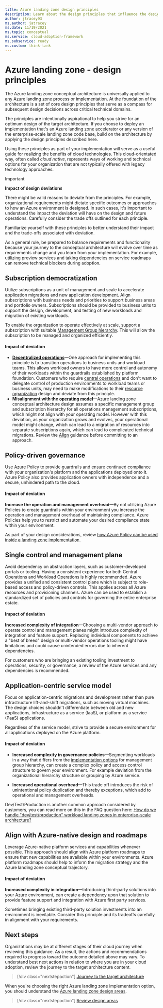 ```yaml
---
title: Azure landing zone design principles
description: Learn about the design principles that influence the design areas for enterprise-scale landing zone implementations
author: jtracey93
ms.author: jatracey
ms.date: 11/19/2021
ms.topic: conceptual
ms.service: cloud-adoption-framework
ms.subservice: ready
ms.custom: think-tank
---
```


# Azure landing zone - design principles

The Azure landing zone conceptual architecture is universally applied to any Azure landing zone process or implementation. At the foundation of the architecture is a set of core design principles that serve as a compass for subsequent design decisions across critical technical domains. 

The principles are intentionally aspirational to help you strive for an optimum design of the target architecture. If you choose to deploy an implementation that's an Azure landing zone accelerator or any version of the enterprise-scale landing zone code base, build on the architecture by applying the design principles described here. 

Using these principles as part of your implementation will serve as a useful guide for realizing the benefits of cloud technologies. This cloud-orientated way, often called _cloud native_,  represents ways of working and technical options for your organization that are not typically offered with legacy technology approaches.

> [!IMPORTANT] 
> **Impact of design deviations** 
>
> There might be valid reasons to deviate from the principles. For example, organizational requirements might dictate specific outcomes or approaches to how an Azure environment is designed. In such cases, it's important to understand the impact the deviation will have on the design and future operations. Carefully consider the trade offs outlined for each principle.

Familiarize yourself with these principles to better understand their impact and the trade-offs associated with deviation.

As a general rule, be prepared to balance requirements and functionality because your journey to the conceptual architecture will evolve over time as requirements change and you learn from your implementation. For example, utilizing preview services and taking dependencies on service roadmaps can remove technical blockers during adoption.

## Subscription democratization

Utilize subscriptions as a unit of management and scale to accelerate application migrations and new application development. Align subscriptions with business needs and priorities to support business areas and portfolio owners. Subscriptions should be provided to business units to support the design, development, and testing of new workloads and migration of existing workloads. 

To enable the organization to operate effectively at scale, support a subscription with suitable [Management Group hierarchy](./../landing-zone/design-area/resource-org-management-groups.md). This will allow the subscription to be managed and organized efficiently.

#### Impact of deviation
- [**Decentralized operations**](../../operating-model/compare.md)&mdash;One approach for implementing this principle is to transition operations to business units and workload teams. This allows workload owners to have more control and autonomy of their workloads within the guardrails established by platform foundation. Customers who require [central operations](../../operating-model/compare.md#centralized-operations) and don't want to delegate control of production environments to workload teams or business units, may need to make modifications to their [resource organization](./../landing-zone/design-area/resource-org.md) design and deviate from this principle.
- **Misalignment with the [operating model](../../operating-model/define.md)**&mdash;Azure landing zone conceptual architecture design assumes a specific management group and subscription hierarchy for all operations management subscriptions, which might not align with your operating model. However with this deviation, as your organization grows and evolves, your operational model might change, which can lead to a migration of resources into separate subscriptions again, which can lead to complicated technical migrations. Review the [Align](../../ready/enterprise-scale/transition.md) guidance before committing to an approach.


## Policy-driven governance

Use Azure Policy to provide guardrails and ensure continued compliance with your organization's platform and the applications deployed onto it. Azure Policy also provides application owners with independence and a secure, unhindered path to the cloud.

#### Impact of deviation

**Increase the operation and management overhead**&mdash;By not utilizing Azure Policies to create guardrails within your environment you increase the operation and management overhead of maintaining compliance. Azure Policies help you to restrict and automate your desired compliance state within your environment. 

As part of your design considerations, review [how Azure Policy can be used inside a landing zone implementation](../../ready/enterprise-scale/dine-guidance.md). 

## Single control and management plane

Avoid dependency on abstraction layers, such as customer-developed portals or tooling. Having a consistent experience for both Central Operations and Workload Operations is highly recommended. Azure provides a unified and consistent control plane which is subject to role-based access and policy-driven controls. This applies across all Azure resources and provisioning channels. Azure can be used to establish a standardized set of policies and controls for governing the entire enterprise estate.

#### Impact of deviation

**Increased complexity of integration**&mdash;Choosing a multi-vendor approach to operate control and management planes might introduce complexity of integration and feature support. Replacing individual components to achieve a "best of breed" design or multi-vendor operations tooling might have limitations and could cause unintended errors due to inherent dependencies. 

For customers who are bringing an existing tooling investment to operations, security, or governance, a review of the Azure services and any dependencies is recommended.


## Application-centric service model

Focus on application-centric migrations and development rather than pure infrastructure lift-and-shift migrations, such as moving virtual machines. The design choices shouldn't differentiate between old and new applications, infrastructure as a service (IaaS), or platform as a service (PaaS) applications. 

Regardless of the service model, strive to provide a secure environment for all applications deployed on the Azure platform.

#### Impact of deviation

- **Increased complexity in governance policies**&mdash;Segmenting workloads in a way that differs from the [implementation options](implementation-options.md) for management group hierarchy, can create a complex policy and access control structure to govern your environment. For example deviation from the organizational hierarchy structure or grouping by Azure service.

- **Increased operational overhead**&mdash;This trade off introduces the risk of unintentional policy duplication and thereby exceptions, which add to operational and management overheads.

Dev/Test/Production is another common approach considered by customers, you can read more on this in the FAQ question here: [How do we handle "dev/test/production" workload landing zones in enterprise-scale architecture?](../../ready/enterprise-scale/faq.md#how-do-we-handle-devtestproduction-workload-landing-zones-in-azure-landing-zone-architecture)


## Align with Azure-native design and roadmaps

Leverage Azure-native platform services and capabilities whenever possible. This approach should align with Azure platform roadmaps to ensure that new capabilities are available within your environments. Azure platform roadmaps should help to inform the migration strategy and the Azure landing zone conceptual trajectory.

#### Impact of deviation

**Increased complexity in integration**&mdash;Introducing third-party solutions into your Azure environment, can create a dependency upon that solution to provide feature support and integration with Azure first party services. 

Sometimes bringing existing third-party solution investments into an environment is inevitable. Consider this principle and its tradeoffs carefully in alignment with your requirements. 

## Next steps

Organizations may be at different stages of their cloud journey when reviewing this guidance. As a result, the actions and recommendations required to progress toward the outcome detailed above may vary. To understand best next actions in relation to where you are in your cloud adoption, review the journey to the target architecture content.

> [!div class="nextstepaction"]
> [Journey to the target architecture](./landing-zone-journey.md)

When you're choosing the right Azure landing zone implementation option, you should understand the [Azure landing zone design areas](./design-areas.md).

> [!div class="nextstepaction"]
> [Review design areas](./design-areas.md)

